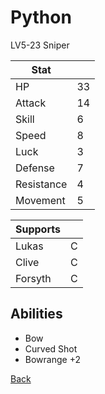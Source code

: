 # Python

LV5-23 Sniper

| Stat       | <!-- --> |
| ---------- | -------- |
| HP         | 33       |
| Attack     | 14       |
| Skill      | 6        |
| Speed      | 8        |
| Luck       | 3        |
| Defense    | 7        |
| Resistance | 4        |
| Movement   | 5        |

| Supports | <!-- --> |
| -------- | -------- |
| Lukas    | C        |
| Clive    | C        |
| Forsyth  | C        |

## Abilities

- Bow
- Curved Shot
- Bowrange +2

[Back](../README.md)
